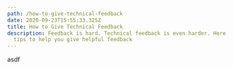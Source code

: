 ```yaml
---
path: /how-to-give-technical-feedback
date: 2020-09-23T15:55:33.325Z
title: How to Give Technical Feedback
description: Feedback is hard. Technical feedback is even harder. Here are some
  tips to help you give helpful feedback
---
```

asdf
